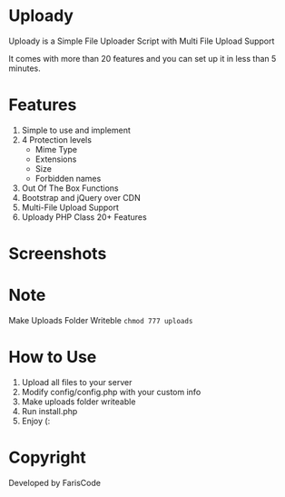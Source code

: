 # Uploady

Uploady is a Simple File Uploader Script with Multi File Upload Support

It comes with more than 20 features and you can set up it in less than 5 minutes.


# Features

1. Simple to use and implement
2. 4 Protection levels
   + Mime Type
   + Extensions
   + Size
   + Forbidden names
3. Out Of The Box Functions
4. Bootstrap and jQuery over CDN
5. Multi-File Upload Support
6. Uploady PHP Class 20+ Features

# Screenshots


# Note
Make Uploads Folder Writeble ``` chmod 777 uploads ```

# How to Use
1. Upload all files to your server
2. Modify config/config.php with your custom info
3. Make uploads folder writeable
4. Run install.php
5. Enjoy (:

# Copyright
Developed by FarisCode
